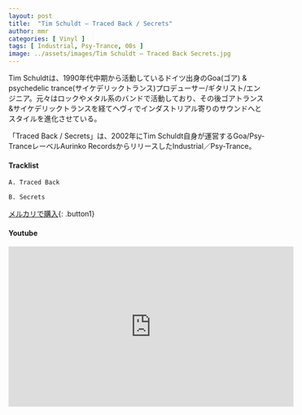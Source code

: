 ```yaml
---
layout: post
title:  "Tim Schuldt – Traced Back / Secrets"
author: mmr
categories: [ Vinyl ]
tags: [ Industrial, Psy-Trance, 00s ]
image: ../assets/images/Tim Schuldt – Traced Back Secrets.jpg
---
```


Tim Schuldtは、1990年代中期から活動しているドイツ出身のGoa(ゴア) & psychedelic trance(サイケデリックトランス)プロデューサー/ギタリスト/エンジニア。元々はロックやメタル系のバンドで活動しており、その後ゴアトランス&サイケデリックトランスを経てヘヴィでインダストリアル寄りのサウンドへとスタイルを進化させている。

「Traced Back / Secrets」は、2002年にTim Schuldt自身が運営するGoa/Psy-TranceレーベルAurinko RecordsからリリースしたIndustrial／Psy-Trance。

#### Tracklist
```md
A. Traced Back

B. Secrets
```

[メルカリで購入](https://jp.mercari.com/item/m88430330442?afid=6142608987){: .button1}

#### Youtube
<iframe width="560" height="315" src="https://www.youtube.com/embed/b1bVKNeVY5Y?si=JzfvMTsDudpLCda6" title="YouTube video player" frameborder="0" allow="accelerometer; autoplay; clipboard-write; encrypted-media; gyroscope; picture-in-picture; web-share" referrerpolicy="strict-origin-when-cross-origin" allowfullscreen></iframe>
